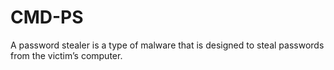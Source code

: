 # CMD-PS
A password stealer is a type of malware that is designed to steal passwords from the victim’s computer.
